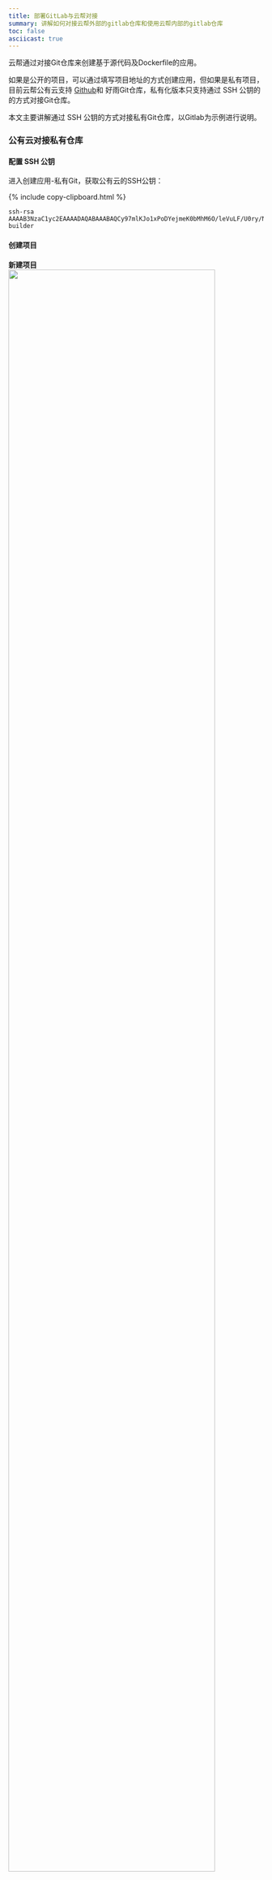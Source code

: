 ```yaml
---
title: 部署GitLab与云帮对接
summary: 讲解如何对接云帮外部的gitlab仓库和使用云帮内部的gitlab仓库
toc: false
asciicast: true
---
```


<div id="toc"></div>

云帮通过对接Git仓库来创建基于源代码及Dockerfile的应用。

如果是公开的项目，可以通过填写项目地址的方式创建应用，但如果是私有项目，目前云帮公有云支持 [Github](docs/stable/user-app-docs/addapp/addapp-code.html#github)和 好雨Git仓库，私有化版本只支持通过 SSH 公钥的的方式对接Git仓库。

本文主要讲解通过 SSH 公钥的方式对接私有Git仓库，以Gitlab为示例进行说明。


### 公有云对接私有仓库

#### 配置 SSH 公钥

进入创建应用-私有Git，获取公有云的SSH公钥：

{% include copy-clipboard.html %}

```
ssh-rsa AAAAB3NzaC1yc2EAAAADAQABAAABAQCy97mlKJo1xPoDYejmeK0bMhM6O/leVuLF/U0ry/NLWatfkl1R69NIX6TpW/hVFjGXRZTz56V37jLOVQWq24dQaLIXyFqxZwJnakZzX/b6K3sKb6Y+dDZdktcPEVLUQPWHs6gm0tUgbvgywulEVuTgAt5fYwa1rG48zmgCHlU4a6jWT8iQ9D2Lqpf4ZYZnUOOGB6AmaABfCBSCFDj8ihIz00Hp77s42gxRhn/iQJE9ZrDYWnxN0cUAxvLpB1jCANFR4Zc5FslHUp4tLVNMdDeqi8OPZMj4G6yWclwa3Uqfu7yd3gqik4nI1jaRLL9Lq/2GgA20MvCFWqtvcBJ2Tcv1 builder
```
#### 创建项目

**新建项目**
<img src="https://static.goodrain.com/images/acp/docs/bestpractice/gitlab/git-create-project-01.png"  width="90%" />

**填写项目名称**
<img src="https://static.goodrain.com/images/acp/docs/bestpractice/gitlab/git-create-project-02.png"  width="90%" />

**创建示例代码**

<img src="https://static.goodrain.com/images/acp/docs/bestpractice/gitlab/git-create-project-03.png"  width="90%" />

{{site.data.alerts.callout_success}}
切换到SSH地址后，需要记住项目的SSH地址，后续创建应用时需要用到，这里的地址是 `git@172.16.210.205:test/helloworld.git`
{{site.data.alerts.end}}


新建一个index.html 的文件，内容为 `hello world,hello goodrain!` 提交。
<img src="https://static.goodrain.com/images/acp/docs/bestpractice/gitlab/git-create-project-04.png"  width="90%" />

#### 配置SSH公钥

**切换到项目首页**
<img src="https://static.goodrain.com/images/acp/docs/bestpractice/gitlab/git-add-ssh-key-01.png"  width="90%" />

**添加SSH公钥**
<img src="https://static.goodrain.com/images/acp/docs/bestpractice/gitlab/git-add-ssh-key-02.png"  width="90%" />

**SSH 公钥添加完成**
<img src="https://static.goodrain.com/images/acp/docs/bestpractice/gitlab/git-add-ssh-key-03.png"  width="90%" />


#### 测试对接是否成功
通过私有仓库创建应用的方式来测试云帮能否通过SSH关于获取Git仓库中的代码。
<img src="https://static.goodrain.com/images/acp/docs/bestpractice/gitlab/git-test-ssh-key-01.png"  width="90%" />

**创建应用**
<img src="https://static.goodrain.com/images/acp/docs/bestpractice/gitlab/git-test-ssh-key-02.png"  width="90%" />

**能够识别语言，代表对接成功**
<img src="https://static.goodrain.com/images/acp/docs/bestpractice/gitlab/git-test-ssh-key-03.png"  width="90%" />


### 对接云帮-私有云

以下配置在管理节点:

1. 获取变量的值为22端口映射端口值，图中红线部分。<img src="https://static.goodrain.com/images/acp/docs/bestpractice/gitlab/get-ssh-port.png" width="80%">

2. 配置ssh_config

   将刚刚获取的映射端口值配置在下文中Port的值:

   ```bash
   cat <<EOF >/etc/goodrain/ssh/config
   Host <22端口对应Host，此示例为10.46.287.104>
     IdentityFile ~/.ssh/goodrain-builder
     StrictHostKeyChecking no
     LogLevel ERROR
     Port <22端口映射值，此示例为20004>
   EOF
   ```

3. 生成ssh key并设置权限

   ```
   ssh-keygen -t rsa -f /etc/goodrain/ssh/goodrain-builder
   #更改文件权限为rain用户
   chown -R rain.rain /etc/goodrain/ssh
   #更改公钥权限
   chmod 400 /etc/goodrain/ssh/goodrain-builder.pub
   ```

4. 配置SSH key

   ```
   #获取公匙
   cat /etc/goodrain/ssh/goodrain-builder.pub
   ```

   将/etc/goodrain/ssh/goodrain-builder.pub的内容添加到gitlab创建demo项目用户的SSH-key列表中（参考公有云GitLab配置SSH-key方式）

5. 参考公有云GitLab应用创建demo方式，在配置SSH key的账户中创建演示demo，并获取SSH的git地址。

6. 私有git创建应用

   - 进入创建应用-私有Git页面
   - 将刚刚获取的git地址直接粘至应用创建的地址栏，其余均与公有云创建方式相同。

## 使用自行创建的GitLab

在您在本地安装GitLab应用，以下配置可帮助您通过SSH方式将仓库中的代码部署在云帮：

### 安装时配置

根据GitLab官方提供[参数](https://hub.docker.com/r/goodrainapps/gitlab/)，在安装时可将`GITLAB_SSH_HOST`变量传入，`GITLAB_SSH_HOST`变量值为你的内网IP。

### 配置SSH

此部分包括配置ssh_config；生成SSH key；在GitLab配置SSH key；获取项目SSH的git地址；云帮创建git应用等。此处讲解ssh_config配置方式，其余均与私有云创建GitLab配置相同。

#### 配置ssh_config

```bash
cat <<EOF >/etc/goodrain/ssh/config
Host <创建GitLab应用时传入的GITLAB_SSH_HOST变量值，默认内网IP>
  IdentityFile ~/.ssh/goodrain-builder
  StrictHostKeyChecking no
  LogLevel ERROR
  Port <GitLab应用端口值，默认为22>
EOF
```

完成配置即可使用GitLab仓库的代码在[云帮](user.goodrain.com)创建应用了。
